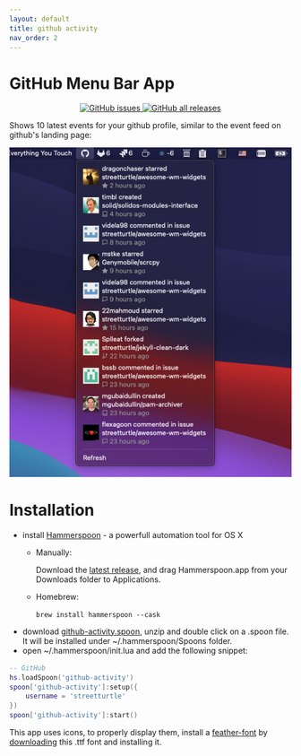 ```yaml
---
layout: default
title: github activity
nav_order: 2
---
```

# GitHub Menu Bar App

<p align="center">
   <a href="https://github.com/fork-my-spoons/github-activity.spoon/issues">
    <img alt="GitHub issues" src="https://img.shields.io/github/issues/fork-my-spoons/github-activity.spoon">
  </a>
  <a href="https://github.com/fork-my-spoons/github-activity.spoon/releases">
    <img alt="GitHub all releases" src="https://img.shields.io/github/downloads/fork-my-spoons/github-activity.spoon/total">
  </a>
</p>

Shows 10 latest events for your github profile, similar to the event feed on github's landing page:

<p align="center">
  <img src="https://github.com/fork-my-spoons/github-activity.spoon/raw/master/screenshots/screenshot.png"/>
<p>

# Installation

- install [Hammerspoon](http://www.hammerspoon.org/) - a powerfull automation tool for OS X
   - Manually:

      Download the [latest release](https://github.com/Hammerspoon/hammerspoon/releases/latest), and drag Hammerspoon.app from your Downloads folder to Applications.
   - Homebrew:

      ```brew install hammerspoon --cask```
 - download [github-activity.spoon](https://github.com/fork-my-spoons/github-activity.spoon/releases/download/v1.0/github-activity.spoon.zip), unzip and double click on a .spoon file. It will be installed under ~/.hammerspoon/Spoons folder.
 - open ~/.hammerspoon/init.lua and add the following snippet:

```lua
-- GitHub
hs.loadSpoon('github-activity')
spoon['github-activity']:setup({
    username = 'streetturtle'
})
spoon['github-activity']:start()
```

This app uses icons, to properly display them, install a [feather-font](https://github.com/AT-UI/feather-font) by [downloading](https://github.com/AT-UI/feather-font/raw/master/src/fonts/feather.ttf) this .ttf font and installing it.
